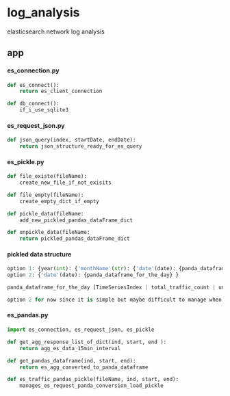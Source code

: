 # log_analysis
elasticsearch network log analysis

## app

#### es_connection.py
```python
def es_connect():
	return es_client_connection

def db_connect():
	if_i_use_sqlite3
```

#### es_request_json.py
```python
def json_query(index, startDate, endDate):
	return json_structure_ready_for_es_query
```

#### es_pickle.py
```python
def file_existe(fileName):
	create_new_file_if_not_exisits

def file_empty(fileName):
	create_empty_dict_if_empty

def pickle_data(fileName:
	add_new_pickled_pandas_dataFrame_dict

def unpickle_data(fileName:
	return pickled_pandas_dataFrame_dict
```

#### pickled data structure
```python
option 1: {year(int): {'monthName'(str): {'date'(date): {panda_dataframe_for_the_day} } } }
option 2: {'date'(date): {panda_dataframe_for_the_day} }

panda_dataframe_for_the_day [TimeSeriesIndex | total_traffic_count | unix_time ]

option 2 for now since it is simple but maybe difficult to manage when years of data collected
```

#### es_pandas.py
```python
import es_connection, es_request_json, es_pickle

def get_agg_response_list_of_dict(ind, start, end ):
	return agg_es_data_15min_interval

def get_pandas_dataframe(ind, start, end):
	return es_agg_converted_to_panda_dataframe

def es_traffic_pandas_pickle(fileName, ind, start, end):
	manages_es_request_panda_conversion_load_pickle

```